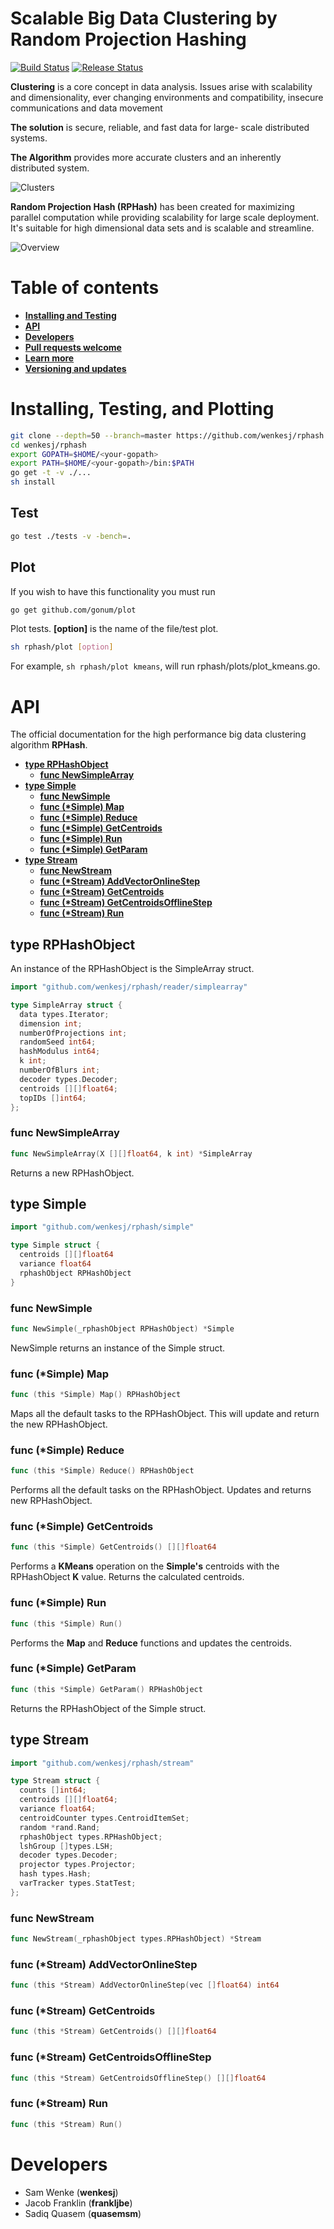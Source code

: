 # Scalable Big Data Clustering by Random Projection Hashing #
[![Build Status](https://travis-ci.org/wenkesj/rphash.svg)](https://travis-ci.org/wenkesj/rphash)
[![Release Status](https://img.shields.io/badge/version-1.0.0-blue.svg)](https://github.com/wenkesj/rphash/releases)

**Clustering** is a core concept in data analysis. Issues arise with scalability and dimensionality, ever changing environments and compatibility, insecure communications and data movement

**The solution** is secure, reliable, and fast data for large- scale distributed systems.


**The Algorithm** provides more accurate clusters and an inherently distributed system.

![Clusters](https://github.com/wenkesj/rphash/blob/master/clusters.png)

**Random Projection Hash (RPHash)** has been created for maximizing parallel computation
while providing scalability for large scale deployment. It's suitable for high dimensional data sets and is
scalable and streamline.

![Overview](https://github.com/wenkesj/rphash/blob/master/overview.png)

# Table of contents #
+ **[Installing and Testing](https://github.com/wenkesj/rphash#installing-and-testing)**
+ **[API](https://github.com/wenkesj/rphash#api)**
+ **[Developers](https://github.com/wenkesj/rphash#developers)**
+ **[Pull requests welcome](https://github.com/wenkesj/rphash/blob/master/TODO.md)**
+ **[Learn more](https://github.com/wenkesj/rphash/blob/master/REFERENCES.md)**
+ **[Versioning and updates](https://github.com/wenkesj/rphash/blob/master/CHANGELOG.md)**

# Installing, Testing, and Plotting #
```sh
git clone --depth=50 --branch=master https://github.com/wenkesj/rphash.git wenkesj/rphash
cd wenkesj/rphash
export GOPATH=$HOME/<your-gopath>
export PATH=$HOME/<your-gopath>/bin:$PATH
go get -t -v ./...
sh install
```

## Test ##
```sh
go test ./tests -v -bench=.
```

## Plot ##
If you wish to have this functionality you must run
```sh
go get github.com/gonum/plot
```
Plot tests. **[option]** is the name of the file/test plot.
```sh
sh rphash/plot [option]
```

For example, `sh rphash/plot kmeans`, will run rphash/plots/plot_kmeans.go.

# API #
The official documentation for the high performance big data clustering algorithm **RPHash**.

+ **[type RPHashObject](https://github.com/wenkesj/rphash#type-rphashobject)**
  + **[func NewSimpleArray](https://github.com/wenkesj/rphash#func-newsimplearray)**
+ **[type Simple](https://github.com/wenkesj/rphash#simple)**
  + **[func NewSimple](https://github.com/wenkesj/rphash#func-newsimple)**
  + **[func (\*Simple) Map](https://github.com/wenkesj/rphash)**
  + **[func (\*Simple) Reduce](https://github.com/wenkesj/rphash)**
  + **[func (\*Simple) GetCentroids](https://github.com/wenkesj/rphash)**
  + **[func (\*Simple) Run](https://github.com/wenkesj/rphash)**
  + **[func (\*Simple) GetParam](https://github.com/wenkesj/rphash)**
+ **[type Stream](https://github.com/wenkesj/rphash#stream)**
  + **[func NewStream](https://github.com/wenkesj/rphash#newstream)**
  + **[func (\*Stream) AddVectorOnlineStep](https://github.com/wenkesj/rphash)**
  + **[func (\*Stream) GetCentroids](https://github.com/wenkesj/rphash)**
  + **[func (\*Stream) GetCentroidsOfflineStep](https://github.com/wenkesj/rphash)**
  + **[func (\*Stream) Run](https://github.com/wenkesj/rphash)**

## type RPHashObject ##
An instance of the RPHashObject is the SimpleArray struct.

```go
import "github.com/wenkesj/rphash/reader/simplearray"
```

```go
type SimpleArray struct {
  data types.Iterator;
  dimension int;
  numberOfProjections int;
  randomSeed int64;
  hashModulus int64;
  k int;
  numberOfBlurs int;
  decoder types.Decoder;
  centroids [][]float64;
  topIDs []int64;
};
```

### func NewSimpleArray ###
```go
func NewSimpleArray(X [][]float64, k int) *SimpleArray
```

Returns a new RPHashObject.

## type Simple ##
```go
import "github.com/wenkesj/rphash/simple"
```

```go
type Simple struct {
  centroids [][]float64
  variance float64
  rphashObject RPHashObject
}
```

### func NewSimple ###
```go
func NewSimple(_rphashObject RPHashObject) *Simple
```

NewSimple returns an instance of the Simple struct.

### func (\*Simple) Map ###
```go
func (this *Simple) Map() RPHashObject
```

Maps all the default tasks to the RPHashObject. This will update and return the new RPHashObject.

### func (\*Simple) Reduce ###
```go
func (this *Simple) Reduce() RPHashObject
```

Performs all the default tasks on the RPHashObject. Updates and returns new RPHashObject.

### func (\*Simple) GetCentroids ###
```go
func (this *Simple) GetCentroids() [][]float64
```

Performs a **KMeans** operation on the **Simple's** centroids with the RPHashObject **K** value. Returns the calculated centroids.

### func (\*Simple) Run ###
```go
func (this *Simple) Run()
```

Performs the **Map** and **Reduce** functions and updates the centroids.

### func (\*Simple) GetParam ###
```go
func (this *Simple) GetParam() RPHashObject
```

Returns the RPHashObject of the Simple struct.

## type Stream ##
```go
import "github.com/wenkesj/rphash/stream"
```

```go
type Stream struct {
  counts []int64;
  centroids [][]float64;
  variance float64;
  centroidCounter types.CentroidItemSet;
  random *rand.Rand;
  rphashObject types.RPHashObject;
  lshGroup []types.LSH;
  decoder types.Decoder;
  projector types.Projector;
  hash types.Hash;
  varTracker types.StatTest;
};

```
### func NewStream ###
```go
func NewStream(_rphashObject types.RPHashObject) *Stream
```

### func (\*Stream) AddVectorOnlineStep ###
```go
func (this *Stream) AddVectorOnlineStep(vec []float64) int64
```

### func (\*Stream) GetCentroids ###
```go
func (this *Stream) GetCentroids() [][]float64
```

### func (\*Stream) GetCentroidsOfflineStep ###
```go
func (this *Stream) GetCentroidsOfflineStep() [][]float64
```

### func (\*Stream) Run ###
```go
func (this *Stream) Run()
```

# Developers #
+ Sam Wenke (**wenkesj**)
+ Jacob Franklin (**frankljbe**)
+ Sadiq Quasem (**quasemsm**)
